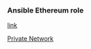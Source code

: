### Ansible Ethereum role

[link](https://alanbuxton.wordpress.com/2017/07/19/first-steps-with-ethereum-private-networks-and-smart-contracts-on-ubuntu-16-04/)

[Private Network](https://omarmetwally.blog/2017/07/25/how-to-create-a-private-ethereum-network/)

